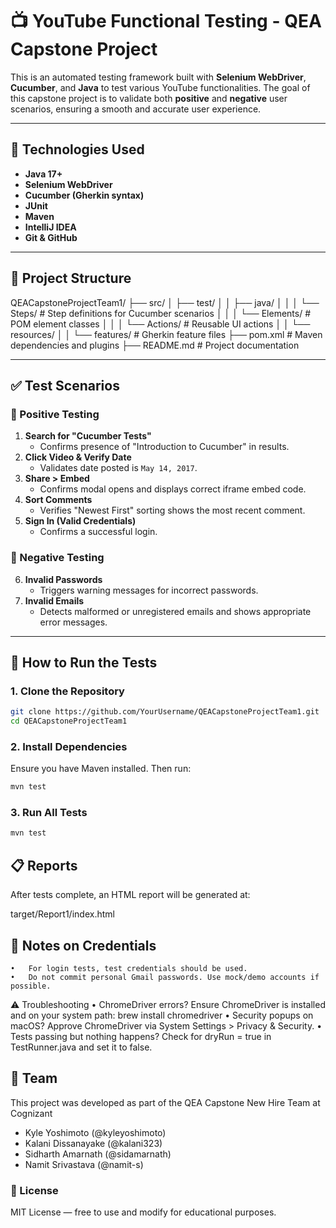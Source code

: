 # 📺 YouTube Functional Testing - QEA Capstone Project

This is an automated testing framework built with **Selenium WebDriver**, **Cucumber**, and **Java** to test various YouTube functionalities. The goal of this capstone project is to validate both **positive** and **negative** user scenarios, ensuring a smooth and accurate user experience.

---

## 🚀 Technologies Used

- **Java 17+**
- **Selenium WebDriver**
- **Cucumber (Gherkin syntax)**
- **JUnit**
- **Maven**
- **IntelliJ IDEA**
- **Git & GitHub**

---

## 📁 Project Structure

QEACapstoneProjectTeam1/
├── src/
│   ├── test/
│   │   ├── java/
│   │   │   └── Steps/                # Step definitions for Cucumber scenarios
│   │   │   └── Elements/             # POM element classes
│   │   │   └── Actions/              # Reusable UI actions
│   │   └── resources/
│   │       └── features/             # Gherkin feature files
├── pom.xml                           # Maven dependencies and plugins
├── README.md                         # Project documentation

---

## ✅ Test Scenarios

### 🔹 Positive Testing

1. **Search for "Cucumber Tests"**
   - Confirms presence of "Introduction to Cucumber" in results.
2. **Click Video & Verify Date**
   - Validates date posted is `May 14, 2017`.
3. **Share > Embed**
   - Confirms modal opens and displays correct iframe embed code.
4. **Sort Comments**
   - Verifies "Newest First" sorting shows the most recent comment.
5. **Sign In (Valid Credentials)**
   - Confirms a successful login.

### 🔸 Negative Testing

6. **Invalid Passwords**
   - Triggers warning messages for incorrect passwords.
7. **Invalid Emails**
   - Detects malformed or unregistered emails and shows appropriate error messages.

---

## 🧪 How to Run the Tests

### 1. Clone the Repository

```bash
git clone https://github.com/YourUsername/QEACapstoneProjectTeam1.git
cd QEACapstoneProjectTeam1
```

### 2. Install Dependencies

Ensure you have Maven installed. Then run:

```bash
mvn test
```

### 3. Run All Tests

```bash
mvn test
```

## 📋 Reports

After tests complete, an HTML report will be generated at:

target/Report1/index.html

## 🔐 Notes on Credentials
	•	For login tests, test credentials should be used.
	•	Do not commit personal Gmail passwords. Use mock/demo accounts if possible.

⚠️ Troubleshooting
	•	ChromeDriver errors?
Ensure ChromeDriver is installed and on your system path: brew install chromedriver
	•	Security popups on macOS?
Approve ChromeDriver via System Settings > Privacy & Security.
	•	Tests passing but nothing happens?
Check for dryRun = true in TestRunner.java and set it to false.


## 👥 Team

This project was developed as part of the QEA Capstone New Hire Team at Cognizant
- Kyle Yoshimoto (@kyleyoshimoto)
- Kalani Dissanayake (@kalani323)
- Sidharth Amarnath (@sidamarnath)
- Namit Srivastava (@namit-s)

### 📄 License

MIT License — free to use and modify for educational purposes.
